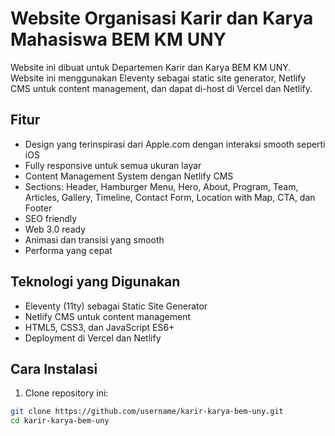 # Website Organisasi Karir dan Karya Mahasiswa BEM KM UNY

Website ini dibuat untuk Departemen Karir dan Karya BEM KM UNY. Website ini menggunakan Eleventy sebagai static site generator, Netlify CMS untuk content management, dan dapat di-host di Vercel dan Netlify.

## Fitur

- Design yang terinspirasi dari Apple.com dengan interaksi smooth seperti iOS
- Fully responsive untuk semua ukuran layar
- Content Management System dengan Netlify CMS
- Sections: Header, Hamburger Menu, Hero, About, Program, Team, Articles, Gallery, Timeline, Contact Form, Location with Map, CTA, dan Footer
- SEO friendly
- Web 3.0 ready
- Animasi dan transisi yang smooth
- Performa yang cepat

## Teknologi yang Digunakan

- Eleventy (11ty) sebagai Static Site Generator
- Netlify CMS untuk content management
- HTML5, CSS3, dan JavaScript ES6+
- Deployment di Vercel dan Netlify

## Cara Instalasi

1. Clone repository ini:
```bash
git clone https://github.com/username/karir-karya-bem-uny.git
cd karir-karya-bem-uny
